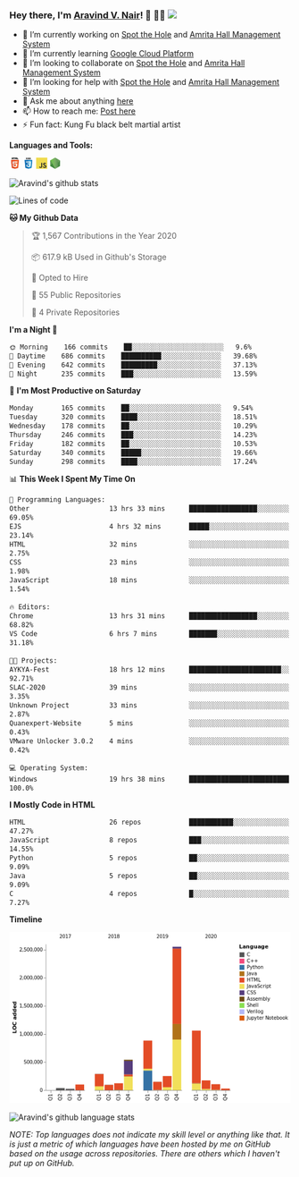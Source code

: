 ### Hey there, I'm [Aravind V. Nair](https://AravindVNair99.github.io)! 👋 👨‍💻 ![](https://komarev.com/ghpvc/?username=AravindVNair99&label=Views)

- 🔭 I’m currently working on [Spot the Hole](https://github.com/AravindVNair99/Spot-the-Hole) and [Amrita Hall Management System](https://github.com/AravindVNair99/Hall-Management-System)
- 🌱 I’m currently learning [Google Cloud Platform](https://cloud.google.com)
- 👯 I’m looking to collaborate on [Spot the Hole](https://github.com/AravindVNair99/Spot-the-Hole) and [Amrita Hall Management System](https://github.com/AravindVNair99/Hall-Management-System)
- 🤔 I’m looking for help with [Spot the Hole](https://github.com/AravindVNair99/Spot-the-Hole) and [Amrita Hall Management System](https://github.com/AravindVNair99/Hall-Management-System)
- 💬 Ask me about anything [here](https://github.com/AravindVNair99/AravindVNair99/issues)
- 📫 How to reach me: [Post here](https://github.com/AravindVNair99/AravindVNair99/issues)
- ⚡ Fun fact: Kung Fu black belt martial artist

**Languages and Tools:**

<code><img height="20px" src="https://raw.githubusercontent.com/github/explore/80688e429a7d4ef2fca1e82350fe8e3517d3494d/topics/html/html.png"></code>
<code><img height="20px" src="https://raw.githubusercontent.com/github/explore/80688e429a7d4ef2fca1e82350fe8e3517d3494d/topics/css/css.png"></code>
<code><img height="20px" src="https://raw.githubusercontent.com/github/explore/80688e429a7d4ef2fca1e82350fe8e3517d3494d/topics/javascript/javascript.png"></code>
<code><img height="20px" src="https://raw.githubusercontent.com/github/explore/80688e429a7d4ef2fca1e82350fe8e3517d3494d/topics/nodejs/nodejs.png"></code>

![Aravind's github stats](https://github-readme-stats.vercel.app/api?username=AravindVNair99&show_icons=true&include_all_commits=true&count_private=true)

<!--START_SECTION:waka-->
![Lines of code](https://img.shields.io/badge/From%20Hello%20World%20I%27ve%20Written-111.4%20million%20lines%20of%20code-blue)

**🐱 My Github Data** 

> 🏆 1,567 Contributions in the Year 2020
 > 
> 📦 617.9 kB Used in Github's Storage 
 > 
> 💼 Opted to Hire
 > 
> 📜 55 Public Repositories
 > 
> 🔑 4 Private Repositories 

**I'm a Night 🦉** 

```text
🌞 Morning    166 commits    ██░░░░░░░░░░░░░░░░░░░░░░░   9.6% 
🌆 Daytime    686 commits    ██████████░░░░░░░░░░░░░░░   39.68% 
🌃 Evening    642 commits    █████████░░░░░░░░░░░░░░░░   37.13% 
🌙 Night      235 commits    ███░░░░░░░░░░░░░░░░░░░░░░   13.59%

```
📅 **I'm Most Productive on Saturday** 

```text
Monday       165 commits    ██░░░░░░░░░░░░░░░░░░░░░░░   9.54% 
Tuesday      320 commits    ████░░░░░░░░░░░░░░░░░░░░░   18.51% 
Wednesday    178 commits    ██░░░░░░░░░░░░░░░░░░░░░░░   10.29% 
Thursday     246 commits    ███░░░░░░░░░░░░░░░░░░░░░░   14.23% 
Friday       182 commits    ██░░░░░░░░░░░░░░░░░░░░░░░   10.53% 
Saturday     340 commits    █████░░░░░░░░░░░░░░░░░░░░   19.66% 
Sunday       298 commits    ████░░░░░░░░░░░░░░░░░░░░░   17.24%

```


📊 **This Week I Spent My Time On** 

```text
💬 Programming Languages: 
Other                    13 hrs 33 mins      █████████████████░░░░░░░░   69.05% 
EJS                      4 hrs 32 mins       █████░░░░░░░░░░░░░░░░░░░░   23.14% 
HTML                     32 mins             ░░░░░░░░░░░░░░░░░░░░░░░░░   2.75% 
CSS                      23 mins             ░░░░░░░░░░░░░░░░░░░░░░░░░   1.98% 
JavaScript               18 mins             ░░░░░░░░░░░░░░░░░░░░░░░░░   1.54%

🔥 Editors: 
Chrome                   13 hrs 31 mins      █████████████████░░░░░░░░   68.82% 
VS Code                  6 hrs 7 mins        ███████░░░░░░░░░░░░░░░░░░   31.18%

🐱‍💻 Projects: 
AYKYA-Fest               18 hrs 12 mins      ███████████████████████░░   92.71% 
SLAC-2020                39 mins             ░░░░░░░░░░░░░░░░░░░░░░░░░   3.35% 
Unknown Project          33 mins             ░░░░░░░░░░░░░░░░░░░░░░░░░   2.87% 
Quanexpert-Website       5 mins              ░░░░░░░░░░░░░░░░░░░░░░░░░   0.43% 
VMware Unlocker 3.0.2    4 mins              ░░░░░░░░░░░░░░░░░░░░░░░░░   0.42%

💻 Operating System: 
Windows                  19 hrs 38 mins      █████████████████████████   100.0%

```

**I Mostly Code in HTML** 

```text
HTML                     26 repos            ███████████░░░░░░░░░░░░░░   47.27% 
JavaScript               8 repos             ███░░░░░░░░░░░░░░░░░░░░░░   14.55% 
Python                   5 repos             ██░░░░░░░░░░░░░░░░░░░░░░░   9.09% 
Java                     5 repos             ██░░░░░░░░░░░░░░░░░░░░░░░   9.09% 
C                        4 repos             █░░░░░░░░░░░░░░░░░░░░░░░░   7.27%

```


**Timeline**

![Chart not found](https://github.com/aravindvnair99/aravindvnair99/blob/master/charts/bar_graph.png) 


<!--END_SECTION:waka-->
![Aravind's github language stats](https://github-readme-stats.vercel.app/api/top-langs/?username=AravindVNair99&layout=compact)

*NOTE: Top languages does not indicate my skill level or anything like that. It is just a metric of which languages have been hosted by me on GitHub based on the usage across repositories. There are others which I haven't put up on GitHub.*

<!--
<p align="center">
<a href="https://buymeacoffee.com/AravindVNair99" target="_blank"><img src="https://cdn.buymeacoffee.com/buttons/arial-blue.png" alt="Buy Aravind A Coffee" height="40" width="170" ></a>
</p>
-->
